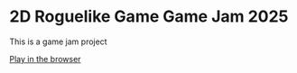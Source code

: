 # 2D Roguelike Game Game Jam 2025
This is a game jam project

[Play in the browser](https://jtmchenry.github.io/2D-Roguelike-Game-Game-Jam-2025/)